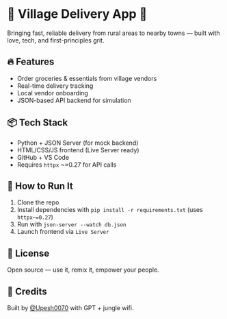 # 🌾 Village Delivery App 🚚

Bringing fast, reliable delivery from rural areas to nearby towns — built with love, tech, and first-principles grit.

## 🔥 Features
- Order groceries & essentials from village vendors
- Real-time delivery tracking
- Local vendor onboarding
- JSON-based API backend for simulation

## 📦 Tech Stack
- Python + JSON Server (for mock backend)
- HTML/CSS/JS frontend (Live Server ready)
- GitHub + VS Code
- Requires `httpx` ~=0.27 for API calls

## 🚀 How to Run It
1. Clone the repo
2. Install dependencies with `pip install -r requirements.txt` (uses `httpx~=0.27`)
3. Run with `json-server --watch db.json`
4. Launch frontend via `Live Server`

## 📜 License
Open source — use it, remix it, empower your people.

## 💬 Credits
Built by [@Upesh0070](https://github.com/Upesh0070) with GPT + jungle wifi.

